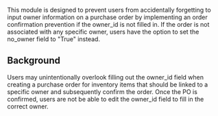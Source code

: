 This module is designed to prevent users from accidentally forgetting to
input owner information on a purchase order by implementing an order
confirmation prevention if the owner_id is not filled in. If the order
is not associated with any specific owner, users have the option to set
the no_owner field to "True" instead.

## Background

Users may unintentionally overlook filling out the owner_id field when
creating a purchase order for inventory items that should be linked to a
specific owner and subsequently confirm the order. Once the PO is
confirmed, users are not be able to edit the owner_id field to fill in
the correct owner.
